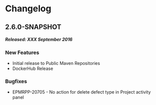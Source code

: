 # Changelog

## 2.6.0-SNAPSHOT
##### Released: XXX September 2016

### New Features

* Initial release to Public Maven Repositories
* DockerHub Release 

### Bugfixes

* EPMRPP-20705 - No action for delete defect type in Project activity panel


